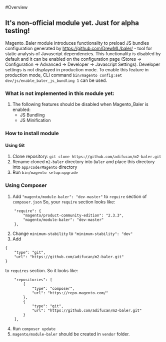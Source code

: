 #Overview

## **It's non-official module yet. Just for alpha testing!**

Magento_Baler module introduces functionality to preload JS bundles configuration generated by https://github.com/DrewML/baler/ - tool for static analysis of Javascript dependencies.
This functionality is disabled by default and it can be enabled on the configuration page (Stores -> Configuration -> Advanced -> Developer -> Javascript Settings).
Developer settings is not displayed in production mode. To enable this feature in production mode, CLI command `bin/magento config:set dev/js/enable_baler_js_bundling 1` can be used.

### What is not implemented in this module yet:
1. The following features should be disabled when Magento_Baler is enabled:
   - JS Bundling
   - JS Minification
   
### How to install module

#### Using Git
1. Clone repository: `git clone https://github.com/adifucan/m2-baler.git`
2. Rename cloned `m2-baler` directory into `Baler` and place this directory into `app/code/Magento` directory
3. Run `bin/magento setup:upgrade`

### Using Composer
1. Add `"magento/module-baler": "dev-master"` to `reguire` section of `composer.json`
So, your `require` section looks like:
````
    "require": {
        "magento/product-community-edition": "2.3.3",
        "magento/module-baler": "dev-master"
    },
````
2. Change `minimum-stability` to `"minimum-stability": "dev"`
3. Add
````
{
    "type": "git",
    "url": "https://github.com/adifucan/m2-baler.git"
}
````
to `requires` section. So it looks like:
````
    "repositories": [
        {
            "type": "composer",
            "url": "https://repo.magento.com/"
        },
        {
            "type": "git",
            "url": "https://github.com/adifucan/m2-baler.git"
        }
    ],
````
4. Run `composer update`
5. `magento/module-baler` should be created in `vendor` folder.
 
